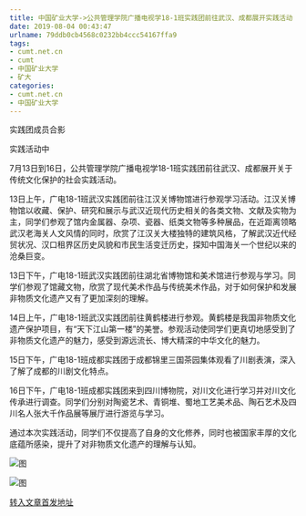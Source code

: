 ```yaml
---
title: 中国矿业大学->公共管理学院广播电视学18-1班实践团前往武汉、成都展开实践活动 | cumt.net.cn
date: 2019-08-04 00:43:47
urlname: 79ddb0cb4568c0232bb4ccc54167ffa9
tags: 
- cumt.net.cn
- cumt
- 中国矿业大学
- 矿大
categories:
- cumt.net.cn
- 中国矿业大学
---
```



实践团成员合影

实践活动中

7月13日到16日，公共管理学院广播电视学18-1班实践团前往武汉、成都展开关于传统文化保护的社会实践活动。

13日上午，广电18-1班武汉实践团前往江汉关博物馆进行参观学习活动。江汉关博物馆以收藏、保护、研究和展示与武汉近现代历史相关的各类文物、文献及实物为主，同学们参观了馆内金属器、杂项、瓷器、纸类文物等多种展品，在近距离领略武汉老海关人文风情的同时，欣赏了江汉关大楼独特的建筑风格，了解武汉近代经贸状况、汉口租界区历史风貌和市民生活变迁历史，探知中国海关一个世纪以来的沧桑巨变。

13日下午，广电18-1班武汉实践团前往湖北省博物馆和美术馆进行参观与学习。同学们参观了馆藏文物，欣赏了现代美术作品与传统美术作品，对于如何保护和发展非物质文化遗产又有了更加深刻的理解。

14日上午，广电18-1班武汉实践团前往黄鹤楼进行参观。黄鹤楼是我国非物质文化遗产保护项目，有“天下江山第一楼”的美誉。参观活动使同学们更真切地感受到了非物质文化遗产的魅力，感受到源远流长、博大精深的中华文化的魅力。

15日下午，广电18-1班成都实践团于成都锦里三国茶园集体观看了川剧表演，深入了解了成都的川剧文化特点。

16日下午，广电18-1班成都实践团来到四川博物院，对川文化进行学习并对川文化传承进行调查。同学们分别对陶瓷艺术、青铜堆、蜀地工艺美术品、陶石艺术及四川名人张大千作品展等展厅进行游览与学习。

通过本次实践活动，同学们不仅提高了自身的文化修养，同时也被国家丰厚的文化底蕴所感染，提升了对非物质文化遗产的理解与认知。



![图](http://xwzx.cumt.edu.cn/_upload/article/images/ee/24/50a67898419c9a32fac9028d7039/d9bfa1b1-bbf9-4b59-8682-7ed13f046525.jpg)

![图](http://xwzx.cumt.edu.cn/_upload/article/images/ee/24/50a67898419c9a32fac9028d7039/ddd8f6db-8cbc-4e72-8481-35f5031a6582.jpg)

[转入文章首发地址](http://xwzx.cumt.edu.cn/28/1f/c523a534559/page.htm)